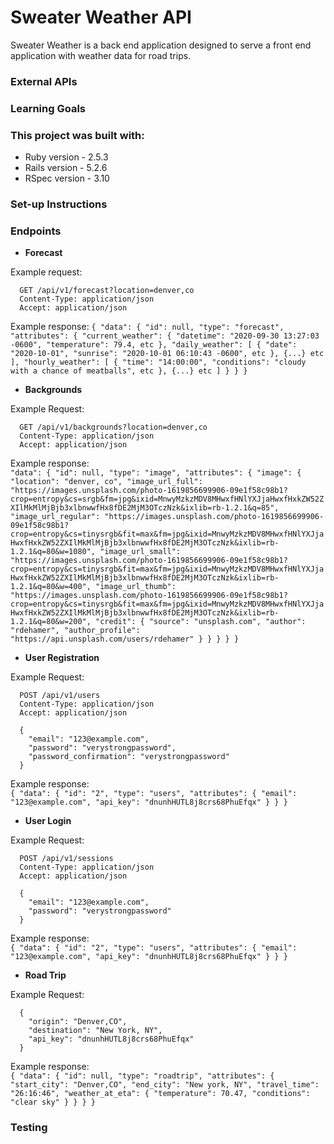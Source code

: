 # Sweater Weather API
Sweater Weather is a back end application designed to serve a front end application with weather data for road trips.

### External APIs

### Learning Goals

### This project was built with:

* Ruby version - 2.5.3
* Rails version - 5.2.6
* RSpec version - 3.10

### Set-up Instructions

### Endpoints

- **Forecast**  

Example request:
  ```
    GET /api/v1/forecast?location=denver,co
    Content-Type: application/json
    Accept: application/json
  ```
  
  Example response:
    ```
      {
        "data": {
          "id": null,
          "type": "forecast",
          "attributes": {
            "current_weather": {
              "datetime": "2020-09-30 13:27:03 -0600",
              "temperature": 79.4,
              etc
            },
            "daily_weather": [
              {
                "date": "2020-10-01",
                "sunrise": "2020-10-01 06:10:43 -0600",
                etc
              },
              {...} etc
            ],
            "hourly_weather": [
              {
                "time": "14:00:00",
                "conditions": "cloudy with a chance of meatballs",
                etc
              },
              {...} etc
            ]
          }
        }
      }
    ```

- **Backgrounds**  

Example Request:  
  ```
    GET /api/v1/backgrounds?location=denver,co
    Content-Type: application/json
    Accept: application/json
  ```

  Example response:  
    ```
      "data": {
              "id": null,
              "type": "image",
              "attributes": {
                  "image": {
                      "location": "denver, co",
                      "image_url_full": "https://images.unsplash.com/photo-1619856699906-09e1f58c98b1?crop=entropy&cs=srgb&fm=jpg&ixid=MnwyMzkzMDV8MHwxfHNlYXJjaHwxfHxkZW52ZXIlMkMlMjBjb3xlbnwwfHx8fDE2MjM3OTczNzk&ixlib=rb-1.2.1&q=85",
                      "image_url_regular": "https://images.unsplash.com/photo-1619856699906-09e1f58c98b1?crop=entropy&cs=tinysrgb&fit=max&fm=jpg&ixid=MnwyMzkzMDV8MHwxfHNlYXJjaHwxfHxkZW52ZXIlMkMlMjBjb3xlbnwwfHx8fDE2MjM3OTczNzk&ixlib=rb-1.2.1&q=80&w=1080",
                      "image_url_small": "https://images.unsplash.com/photo-1619856699906-09e1f58c98b1?crop=entropy&cs=tinysrgb&fit=max&fm=jpg&ixid=MnwyMzkzMDV8MHwxfHNlYXJjaHwxfHxkZW52ZXIlMkMlMjBjb3xlbnwwfHx8fDE2MjM3OTczNzk&ixlib=rb-1.2.1&q=80&w=400",
                      "image_url_thumb": "https://images.unsplash.com/photo-1619856699906-09e1f58c98b1?crop=entropy&cs=tinysrgb&fit=max&fm=jpg&ixid=MnwyMzkzMDV8MHwxfHNlYXJjaHwxfHxkZW52ZXIlMkMlMjBjb3xlbnwwfHx8fDE2MjM3OTczNzk&ixlib=rb-1.2.1&q=80&w=200",
                      "credit": {
                          "source": "unsplash.com",
                          "author": "rdehamer",
                          "author_profile": "https://api.unsplash.com/users/rdehamer"
                      }
                  }
              }
          }
      }
    ```
  
- **User Registration**  

Example Request:  
  ```
    POST /api/v1/users
    Content-Type: application/json
    Accept: application/json

    {
      "email": "123@example.com",
      "password": "verystrongpassword",
      "password_confirmation": "verystrongpassword"
    }
  ```

  Example response:  
    ```
      {
        "data": {
            "id": "2",
            "type": "users",
            "attributes": {
                "email": "123@example.com",
                "api_key": "dnunhHUTL8j8crs68PhuEfqx"
            }
         }
      }
    ```
  
- **User Login**  

Example Request:  
  ```
    POST /api/v1/sessions
    Content-Type: application/json
    Accept: application/json

    {
      "email": "123@example.com",
      "password": "verystrongpassword"
    }
  ```

  Example response:  
    ```
      {
          "data": {
              "id": "2",
              "type": "users",
              "attributes": {
                  "email": "123@example.com",
                  "api_key": "dnunhHUTL8j8crs68PhuEfqx"
              }
          }
      }
    ```
  
- **Road Trip**  

Example Request:  
  ```
    {
      "origin": "Denver,CO",
      "destination": "New York, NY",
      "api_key": "dnunhHUTL8j8crs68PhuEfqx"
    }
  ```

  Example response:  
    ```
      {
          "data": {
              "id": null,
              "type": "roadtrip",
              "attributes": {
                  "start_city": "Denver,CO",
                  "end_city": "New york, NY",
                  "travel_time": "26:16:46",
                  "weather_at_eta": {
                      "temperature": 70.47,
                      "conditions": "clear sky"
                  }
              }
          }
      }
    ```
  

### Testing

